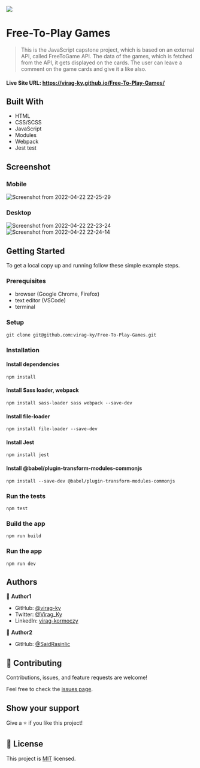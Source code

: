 ![](https://img.shields.io/badge/Microverse-blueviolet)

# Free-To-Play Games

> This is the JavaScript capstone project, which is based on an external API, called FreeToGame API. The data of the games, which is fetched from the API, it gets displayed on the cards. The user can leave a comment on the game cards and give it a like also.

#### Live Site URL: https://virag-ky.github.io/Free-To-Play-Games/

## Built With

- HTML
- CSS/SCSS
- JavaScript
- Modules
- Webpack
- Jest test

## Screenshot
### Mobile

![Screenshot from 2022-04-22 22-25-29](https://user-images.githubusercontent.com/79658534/164787623-18bce59c-c2c5-4cfc-a38e-abee1ef96274.png)

### Desktop
![Screenshot from 2022-04-22 22-23-24](https://user-images.githubusercontent.com/79658534/164787643-7448f4bc-f233-46a8-b681-7aa68b72c010.png)
![Screenshot from 2022-04-22 22-24-14](https://user-images.githubusercontent.com/79658534/164787651-13f37022-a253-405e-b2ef-7330d408227a.png)



## Getting Started

To get a local copy up and running follow these simple example steps.

### Prerequisites

- browser (Google Chrome, Firefox)
- text editor (VSCode)
- terminal

### Setup

```
git clone git@github.com:virag-ky/Free-To-Play-Games.git
```
### Installation 

#### Install dependencies
```
npm install
```
#### Install Sass loader, webpack
```
npm install sass-loader sass webpack --save-dev
```

#### Install file-loader
```
npm install file-loader --save-dev
```
#### Install Jest
```
npm install jest
```
#### Install @babel/plugin-transform-modules-commonjs
```
npm install --save-dev @babel/plugin-transform-modules-commonjs
```
### Run the tests
```
npm test
```

### Build the app
```
npm run build
```

### Run the app

```
npm run dev
```


## Authors

👤 **Author1**

- GitHub: [@virag-ky](https://github.com/virag-ky)
- Twitter: [@Virag_Ky](https://twitter.com/Virag_Ky)
- LinkedIn: [virag-kormoczy](https://linkedin.com/in/virag-kormoczy)

👤 **Author2**

- GitHub: [@SaidRasinlic](https://github.com/SaidRasinlic)

## 🤝 Contributing

Contributions, issues, and feature requests are welcome!

Feel free to check the [issues page](../../issues/).

## Show your support

Give a ⭐️ if you like this project!

## 📝 License

This project is [MIT](./MIT.md) licensed.

